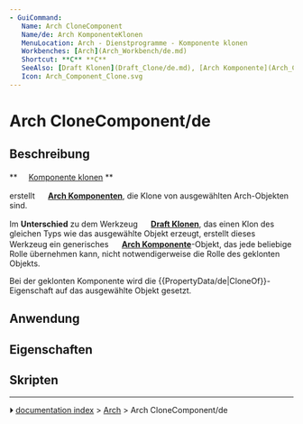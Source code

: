 ```yaml
---
- GuiCommand:
   Name: Arch CloneComponent
   Name/de: Arch KomponenteKlonen‏‎‏‎
   MenuLocation: Arch - Dienstprogramme - Komponente klonen
   Workbenches: [Arch](Arch_Workbench/de.md)
   Shortcut: **C** **C**
‏‎   SeeAlso: [Draft Klonen](Draft_Clone/de.md), [Arch Komponente](Arch_Component/de.md)
   Icon: Arch_Component_Clone.svg
---
```


# Arch CloneComponent/de



## Beschreibung


**<img src="images/Arch_Component_Clone.svg" width=16px> [Komponente klonen](Arch_CloneComponent/de.md)
**

erstellt **<img src="images/Arch_Component.svg" width=16px> [Arch Komponenten](Arch_Component/de.md)**, die Klone von ausgewählten Arch-Objekten sind.

Im **Unterschied** zu dem Werkzeug **<img src="images/Draft_Clone.svg" width=16px> [Draft Klonen](Draft_Clone/de.md)**, das einen Klon des gleichen Typs wie das ausgewählte Objekt erzeugt, erstellt dieses Werkzeug ein generisches **<img src="images/Arch_Component.svg" width=16px> [Arch Komponente](Arch_Component/de.md)**-Objekt, das jede beliebige Rolle übernehmen kann, nicht notwendigerweise die Rolle des geklonten Objekts.

Bei der geklonten Komponente wird die {{PropertyData/de|CloneOf}}-Eigenschaft auf das ausgewählte Objekt gesetzt.



## Anwendung



## Eigenschaften



## Skripten



---
⏵ [documentation index](../README.md) > [Arch](Arch_Workbench.md) > Arch CloneComponent/de

